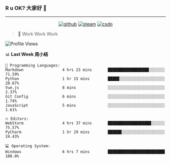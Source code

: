 ### R u OK? 大家好 👋

___

<p align="center">
  <a href="https://bigkjp97.github.io/"><img src="https://img.shields.io/badge/-GitPage-lightgrey" alt="github"></a>
  <a href="https://steamcommunity.com/id/bigkjp/"><img src="https://img.shields.io/badge/-Steam-black" alt="steam"></a>
  <a href="https://blog.csdn.net/qq_38986088"><img src="https://img.shields.io/badge/CSDN-cf000e" alt="csdn"></a>
</p>

> 🧟 Work Work Work

<!--START_SECTION:kjp readme-->
![Profile Views](http://img.shields.io/badge/Mi%20Amigos%E2%99%82%EF%B8%8F-4-ff69b4)

📊 **Last Week 周小结** 

```text
💬 Programming Languages: 
Markdown                 4 hrs 23 mins       ██████████████████░░░░░░░   71.59% 
Python                   1 hr 15 mins        █████░░░░░░░░░░░░░░░░░░░░   20.67% 
Vue.js                   8 mins              ░░░░░░░░░░░░░░░░░░░░░░░░░   2.37% 
Git Config               6 mins              ░░░░░░░░░░░░░░░░░░░░░░░░░   1.74% 
JavaScript               5 mins              ░░░░░░░░░░░░░░░░░░░░░░░░░   1.61%

🔥 Editors: 
WebStorm                 4 hrs 37 mins       ███████████████████░░░░░░   75.57% 
PyCharm                  1 hr 29 mins        ██████░░░░░░░░░░░░░░░░░░░   24.43%

💻 Operating System: 
Windows                  6 hrs 7 mins        █████████████████████████   100.0%

```


<!--END_SECTION:kjp readme-->

<!--
**bigkjp97/bigkjp97** is a ✨ _special_ ✨ repository because its `README.md` (this file) appears on your GitHub profile.

Here are some ideas to get you started:

- 🔭 I’m currently working on ...
- 🌱 I’m currently learning ...
- 👯 I’m looking to collaborate on ...
- 🤔 I’m looking for help with ...
- 💬 Ask me about ...
- 📫 How to reach me: ...
- 😄 Pronouns: ...
- ⚡ Fun fact: ... -->
